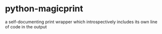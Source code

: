 # python-magicprint
a self-documenting print wrapper which introspectively includes its own line of code in the output
